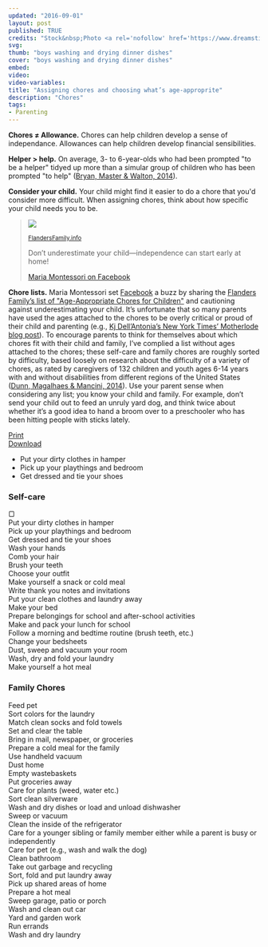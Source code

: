 ```yaml
---
updated: "2016-09-01"
layout: post
published: TRUE
credits: "Stock&nbsp;Photo <a rel='nofollow' href='https://www.dreamstime.com/stock-image-two-boys-doing-dishes-image18152001'><i class='fitted copyright icon'></i>&nbsp;Marcelmooij</a>"
svg:
thumb: "boys washing and drying dinner dishes"
cover: "boys washing and drying dinner dishes"
embed:
video:
video-variables:
title: "Assigning chores and choosing what’s age-approprite"
description: "Chores"
tags:
- Parenting
---
```

<strong>Chores &ne; Allowance.</strong> Chores can help children develop a sense of independance. Allowances can help children develop financial sensibilities. 

<strong>Helper > help.</strong> On average, 3- to 6-year-olds who had been prompted "to be a helper" tidyed up more than a simular group of children who has been prompted "to help" (<a rel="nofollow" href="http://dx.doi.org/10.1111/cdev.12244">Bryan, Master & Walton, 2014</a>).

<strong>Consider your child.</strong> Your child might find it easier to do a chore that you'd consider more difficult. When assigning chores, think about how specific your child needs you to be.

<blockquote cite="http://www.flandersfamily.info/web/age-appropriate-chores-for-children/"><div>
	<a rel="nofollow" href="{{site.url_static}}/Age-Appropriate-Chore-Chart-for-Children.pdf"><img class="ui image" src="{{site.url_static}}/390/Age-Appropriate-Chore-Chart-for-Children.jpg" srcset="{{site.url_static}}/390/Age-Appropriate-Chore-Chart-for-Children.jpg 390w,{{site.url_static}}/780/Age-Appropriate-Chore-Chart-for-Children.jpg 780w,{{site.url_static}}/1170/Age-Appropriate-Chore-Chart-for-Children.jpg 1170w,{{site.url_static}}/1560/Age-Appropriate-Chore-Chart-for-Children.jpg 1560w,{{site.url_static}}/2340/Age-Appropriate-Chore-Chart-for-Children.jpg 2340w" sizes="(max-width:767px) calc(100vw - 2rem - 2.5rem - 6px),(max-width:1199px) calc((.5625 * (100vw - 3rem)) - 3rem - 2.5rem - 6px), 562.44px"></a>
	<p class="citation"><small><a rel="nofollow" href="http://www.flandersfamily.info/web/age-appropriate-chores-for-children/"><i class="icon copyright"></i>FlandersFamily.info</a></small></p>
	<p>Don’t underestimate your child&mdash;independence can start early at home!</p>
	<div class="citation"><a rel="nofollow" href="https://www.facebook.com/mariamontessori/posts/10151850817851345">Maria Montessori on Facebook</a></div>
</div></blockquote>

<strong>Chore lists.</strong> Maria Montessori set <a rel="nofollow" href="https://www.facebook.com/mariamontessori/posts/10151850817851345">Facebook</a> a buzz by sharing the <a rel="nofollow" href="http://www.flandersfamily.info/web/age-appropriate-chores-for-children/">Flanders Family’s list of "Age-Appropriate Chores for Children"</a> and cautioning against underestimating your child. It’s unfortunate that so many parents have used the ages attached to the chores to be overly critical or proud of their child and parenting (e.g., <a rel="nofollow" href="http://parenting.blogs.nytimes.com/2014/01/27/age-appropriate-chores-for-children-and-why-theyre-not-doing-them/">Kj Dell’Antonia’s New York Times’ Motherlode blog post</a>). To encourage parents to think for themselves about which chores fit with their child and family, I’ve complied a list without ages attached to the chores; these self-care and family chores are roughly sorted by difficulty, based loosely on research about the difficulty of a variety of chores, as rated by caregivers of 132 children and youth ages 6-14 years with and without disabilities from different regions of the United States (<a rel="nofollow" href="http://dx.doi.org/10.5014/ajot.2014.010454">Dunn, Magalhaes & Mancini, 2014</a>). Use your parent sense when considering any list; you know your child and family. For example, don’t send your child out to feed an unruly yard dog, and think twice about whether it’s a good idea to hand a broom over to a preschooler who has been hitting people with sticks lately.
<div class="t-c">
	<div class="ui buttons">
		<a class="ui black button" href="{{site.url}}/chores.pdf">Print</a>
		<div class="or"></div>
		<a class="ui green button" href="{{site.url}}/chores.pdf" download="CDavidMaxey-Self-Care-and-Family-Chores.pdf">Download</a>
	</div>
</div>
<ul style="list-style-image:url({{site.cache}}/x/square.svg)">
	<li>Put your dirty clothes in hamper</li>
	<li>Pick up your playthings and bedroom</li>
	<li>Get dressed and tie your shoes</li>
</ul>

<div>
	<h3>Self-care</h3>
	<div>
		<div>▢<div class="content">Put your dirty clothes in hamper</div></div>
		<div class="item"><i class="square icon"></i><div class="content">Pick up your playthings and bedroom</div></div>
		<div class="item"><i class="square icon"></i><div class="content">Get dressed and tie your shoes</div></div>
		<div class="item"><i class="square icon"></i><div class="content">Wash your hands</div></div>
		<div class="item"><i class="square icon"></i><div class="content">Comb your hair</div></div>
		<div class="item"><i class="square icon"></i><div class="content">Brush your teeth</div></div>
		<div class="item"><i class="square icon"></i><div class="content">Choose your outfit</div></div>
		<div class="item"><i class="square icon"></i><div class="content">Make yourself a snack or cold meal</div></div>
		<div class="item"><i class="square icon"></i><div class="content">Write thank you notes and invitations</div></div>
		<div class="item"><i class="square icon"></i><div class="content">Put your clean clothes and laundry away</div></div>
		<div class="item"><i class="square icon"></i><div class="content">Make your bed</div></div>
		<div class="item"><i class="square icon"></i><div class="content">Prepare belongings for school and after-school activities</div></div>
		<div class="item"><i class="square icon"></i><div class="content">Make and pack your lunch for school</div></div>
		<div class="item"><i class="square icon"></i><div class="content">Follow a morning and bedtime routine (brush teeth, etc.)</div></div>
		<div class="item"><i class="square icon"></i><div class="content">Change your bedsheets</div></div>
		<div class="item"><i class="square icon"></i><div class="content">Dust, sweep and vacuum your room</div></div>
		<div class="item"><i class="square icon"></i><div class="content">Wash, dry and fold your laundry</div></div>
		<div class="item"><i class="square icon"></i><div class="content">Make yourself a hot meal</div></div>
	</div>
</div>
<div class="ui blue inverted segment">
	<h3>Family Chores</h3>
	<div class="ui list t-l">
		<div class="item"><i class="circle icon"></i><div class="content">Feed pet</div></div>
		<div class="item"><i class="circle icon"></i><div class="content">Sort colors for the laundry</div></div>
		<div class="item"><i class="circle icon"></i><div class="content">Match clean socks and fold towels</div></div>
		<div class="item"><i class="circle icon"></i><div class="content">Set and clear the table</div></div>
		<div class="item"><i class="circle icon"></i><div class="content">Bring in mail, newspaper, or groceries</div></div>
		<div class="item"><i class="circle icon"></i><div class="content">Prepare a cold meal for the family</div></div>
		<div class="item"><i class="circle icon"></i><div class="content">Use handheld vacuum</div></div>
		<div class="item"><i class="circle icon"></i><div class="content">Dust home</div></div>
		<div class="item"><i class="circle icon"></i><div class="content">Empty wastebaskets</div></div>
		<div class="item"><i class="circle icon"></i><div class="content">Put groceries away</div></div>
		<div class="item"><i class="circle icon"></i><div class="content">Care for plants (weed, water etc.)</div></div>
		<div class="item"><i class="circle icon"></i><div class="content">Sort clean silverware</div></div>
		<div class="item"><i class="circle icon"></i><div class="content">Wash and dry dishes or load and unload dishwasher</div></div>
		<div class="item"><i class="circle icon"></i><div class="content">Sweep or vacuum</div></div>
		<div class="item"><i class="circle icon"></i><div class="content">Clean the inside of the refrigerator</div></div>
		<div class="item"><i class="circle icon"></i><div class="content">Care for a younger sibling or family member either while a parent is busy or independently</div></div>
		<div class="item"><i class="circle icon"></i><div class="content">Care for pet (e.g., wash and walk the dog)</div></div>
		<div class="item"><i class="circle icon"></i><div class="content">Clean bathroom</div></div>
		<div class="item"><i class="circle icon"></i><div class="content">Take out garbage and recycling</div></div>
		<div class="item"><i class="circle icon"></i><div class="content">Sort, fold and put laundry away</div></div>
		<div class="item"><i class="circle icon"></i><div class="content">Pick up shared areas of home</div></div>
		<div class="item"><i class="circle icon"></i><div class="content">Prepare a hot meal</div></div>
		<div class="item"><i class="circle icon"></i><div class="content">Sweep garage, patio or porch</div></div>
		<div class="item"><i class="circle icon"></i><div class="content">Wash and clean out car</div></div>
		<div class="item"><i class="circle icon"></i><div class="content">Yard and garden work</div></div>
		<div class="item"><i class="circle icon"></i><div class="content">Run errands</div></div>
		<div class="item"><i class="circle icon"></i><div class="content">Wash and dry laundry</div></div>
	</div>
</div>